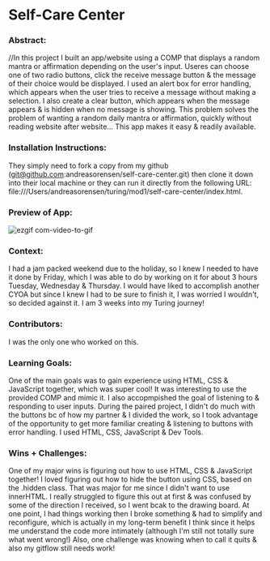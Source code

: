 
# Self-Care Center 

### Abstract:
[//]: <> (Briefly describe what you built and its features. What problem is the app solving? How does this application solve that problem?)
//In this project I built an app/website using a COMP that displays a random mantra or affirmation depending on the user's input. Useres can choose one of two radio buttons, click the receive message button & the message of their choice would be displayed. I used an alert box for error handling, which appears when the user tries to receive a message without making a selection. I also create a clear button, which appears when the message appears & is hidden when no message is showing. This problem solves the problem of wanting a random daily mantra or affirmation, quickly without reading website after website... This app makes it easy & readily available.

### Installation Instructions:
[//]: <> (What steps does a person have to take to get your app cloned down and running?)
They simply need to fork a copy from my github (git@github.com:andreasorensen/self-care-center.git) then clone it down into their local machine or they can run it directly from the following URL: file:///Users/andreasorensen/turing/mod1/self-care-center/index.html.

### Preview of App:
[//]: <> (Provide ONE gif or screenshot of your application - choose the "coolest" piece of functionality to show off.) 

![ezgif com-video-to-gif](https://user-images.githubusercontent.com/125161431/230798675-1a782e87-8221-4e34-9938-cbaae6aa6deb.gif)

### Context:
[//]: <> (Give some context for the project here. How long did you have to work on it? How far into the Turing program are you?)

I had a jam packed weekend due to the holiday, so I knew I needed to have it done by Friday, which I was able to do by working on it for about 3 hours Tuesday, Wednesday & Thursday. I would have liked to accomplish another CYOA but since I knew I had to be sure to finish it, I was worried I wouldn't, so decided against it. I am 3 weeks into my Turing journey!

### Contributors:
[//]: <> (Who worked on this application? Link to their GitHubs.)

I was the only one who worked on this.

### Learning Goals:
[//]: <> (What were the learning goals of this project? What tech did you work with?)

One of the main goals was to gain experience using HTML, CSS & JavaScript together, which was super cool! It was interesting to use the provided COMP and mimic it. I also accopmpished the goal of listening to & responding to user inputs. During the paired project, I didn't do much with the buttons bc of how my partner & I divided the work, so I took advantage of the opportunity to get more familiar creating & listening to buttons with error handling.
I used HTML, CSS, JavaScript & Dev Tools.

### Wins + Challenges:
[//]: <> (What are 2-3 wins you have from this project? What were some challenges you faced - and how did you get over them?)

One of my major wins is figuring out how to use HTML, CSS & JavaScript together! I loved figuring out how to hide the button using CSS, based on the .hidden class. That was major for me since I didn't want to use innerHTML. I really struggled to figure this out at first & was confused by some of the direction I received, so I went bcak to the drawing board. At one point, I had things working then I broke something & had to simplify and reconfigure, which is actually in my long-term benefit I think since it helps me understand the code more intimately (although I'm still not totally sure what went wrong!) Also, one challenge was knowing when to call it quits & also my gitflow still needs work! 

